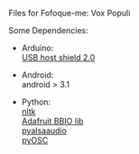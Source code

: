 Files for Fofoque-me: Vox Populi

Some Dependencies:
- Arduino:  
  [USB host shield 2.0](https://github.com/felis/USB_Host_Shield_2.0)

- Android:  
  android > 3.1

- Python:  
  [nltk](http://www.nltk.org/)  
  [Adafruit BBIO lib](https://learn.adafruit.com/setting-up-io-python-library-on-beaglebone-black/installation)  
  [pyalsaaudio](http://pyalsaaudio.sourceforge.net/)  
  [pyOSC](https://pypi.python.org/pypi/pyOSC)
